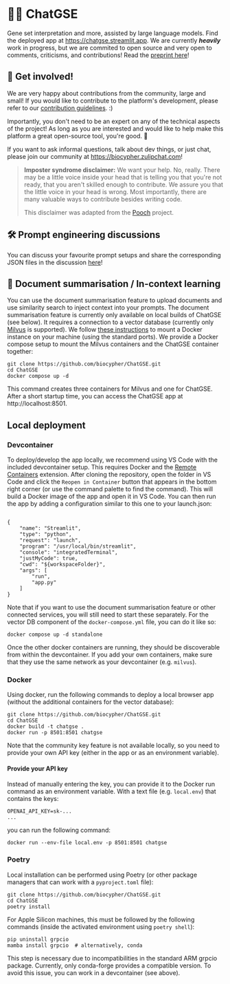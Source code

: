 # 💬🧬 ChatGSE
Gene set interpretation and more, assisted by large language models. Find the
deployed app at https://chatgse.streamlit.app. We are currently ***heavily***
work in progress, but we are commited to open source and very open to comments,
criticisms, and contributions! Read the [preprint
here](https://arxiv.org/abs/2305.06488)!

## 🤝 Get involved!
We are very happy about contributions from the community, large and small!
If you would like to contribute to the platform's development, please refer to
our [contribution guidelines](CONTRIBUTING.md). :)

Importantly, you don't need to be an expert on any of the technical aspects of
the project! As long as you are interested and would like to help make this
platform a great open-source tool, you're good. 🙂

If you want to ask informal questions, talk about dev things, or just chat,
please join our community at https://biocypher.zulipchat.com!

> **Imposter syndrome disclaimer:** We want your help. No, really. There may be a little voice inside your head that is telling you that you're not ready, that you aren't skilled enough to contribute. We assure you that the little voice in your head is wrong. Most importantly, there are many valuable ways to contribute besides writing code.
>
> This disclaimer was adapted from the [Pooch](https://github.com/fatiando/pooch) project.

## 🛠 Prompt engineering discussions
You can discuss your favourite prompt setups and share the corresponding JSON
files in the discussion
[here](https://github.com/biocypher/ChatGSE/discussions/11)!

## 📑 Document summarisation / In-context learning
You can use the document summarisation feature to upload documents and use
similarity search to inject context into your prompts. The document
summarisation feature is currently only available on local builds of ChatGSE
(see below). It requires a connection to a vector database (currently only
[Milvus](https://milvus.io/) is supported). We follow [these
instructions](https://milvus.io/docs/install_standalone-docker.md) to mount a
Docker instance on your machine (using the standard ports). We provide a Docker
compose setup to mount the Milvus containers and the ChatGSE container together:

```
git clone https://github.com/biocypher/ChatGSE.git
cd ChatGSE
docker compose up -d
```

This command creates three containers for Milvus and one for ChatGSE. After a
short startup time, you can access the ChatGSE app at http://localhost:8501.

## Local deployment

### Devcontainer
To deploy/develop the app locally, we recommend using VS Code with the included
devcontainer setup. This requires Docker and the [Remote
Containers](https://marketplace.visualstudio.com/items?itemName=ms-vscode-remote.remote-containers)
extension. After cloning the repository, open the folder in VS Code and click
the `Reopen in Container` button that appears in the bottom right corner (or
use the command palette to find the command). This will build a Docker image
of the app and open it in VS Code. You can then run the app by adding a
configuration similar to this one to your launch.json:

```

{
    "name": "Streamlit",
    "type": "python",
    "request": "launch",
    "program": "/usr/local/bin/streamlit",
    "console": "integratedTerminal",
    "justMyCode": true,
    "cwd": "${workspaceFolder}",
    "args": [
        "run",
        "app.py"
    ]
}

```

Note that if you want to use the document summarisation feature or other
connected services, you will still need to start these separately. For the
vector DB component of the `docker-compose.yml` file, you can do it like so:

```
docker compose up -d standalone
```

Once the other docker containers are running, they should be discoverable from
within the devcontainer. If you add your own containers, make sure that they
use the same network as your devcontainer (e.g. `milvus`).

### Docker
Using docker, run the following commands to deploy a local browser app (without
the additional containers for the vector database):

```
git clone https://github.com/biocypher/ChatGSE.git
cd ChatGSE
docker build -t chatgse .
docker run -p 8501:8501 chatgse
```

Note that the community key feature is not available locally, so you need to
provide your own API key (either in the app or as an environment variable).

#### Provide your API key
Instead of manually entering the key, you can provide it to the Docker run
command as an environment variable. With a text file (e.g. `local.env`) that
contains the keys:

```
OPENAI_API_KEY=sk-...
...
```

you can run the following command: 

```
docker run --env-file local.env -p 8501:8501 chatgse
```

### Poetry
Local installation can be performed using Poetry (or other package managers
that can work with a `pyproject.toml` file):

```
git clone https://github.com/biocypher/ChatGSE.git
cd ChatGSE
poetry install
```

For Apple Silicon machines, this must be followed by the following commands
(inside the activated environment using `poetry shell`):

```
pip uninstall grpcio
mamba install grpcio  # alternatively, conda
```

This step is necessary due to incompatibilities in the standard ARM grpcio
package. Currently, only conda-forge provides a compatible version. To avoid
this issue, you can work in a devcontainer (see above).
